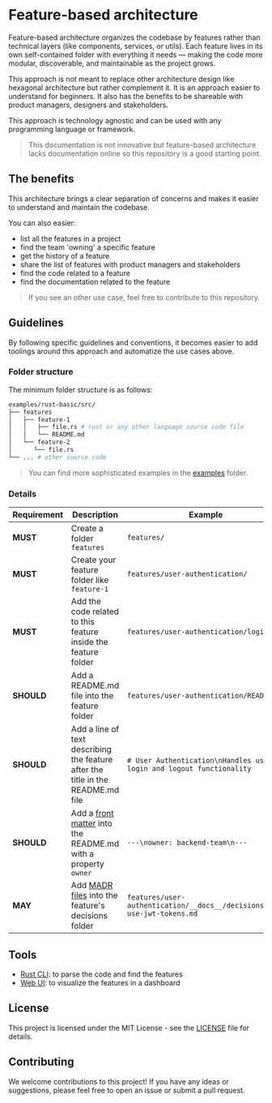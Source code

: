 # Feature-based architecture

Feature-based architecture organizes the codebase by features rather than technical layers (like components, services, or utils). Each feature lives in its own self-contained folder with everything it needs — making the code more modular, discoverable, and maintainable as the project grows.

This approach is not meant to replace other architecture design like hexagonal architecture but rather complement it. It is an approach easier to understand for beginners. It also has the benefits to be shareable with product managers, designers and stakeholders.

This approach is technology agnostic and can be used with any programming language or framework.

> This documentation is not innovative but feature-based architecture lacks documentation online so this repository is a good starting point.

## The benefits

This architecture brings a clear separation of concerns and makes it easier to understand and maintain the codebase.

You can also easier:

- list all the features in a project
- find the team 'owning' a specific feature
- get the history of a feature
- share the list of features with product managers and stakeholders
- find the code related to a feature
- find the documentation related to the feature

> If you see an other use case, feel free to contribute to this repository.

## Guidelines

By following specific guidelines and conventions, it becomes easier to add toolings around this approach and automatize the use cases above.

### Folder structure

The minimum folder structure is as follows:

```bash
examples/rust-basic/src/
├── features
│   ├── feature-1
│   │   ├── file.rs # rust or any other language source code file
│   │   └── README.md
│   └── feature-2
│      └── file.rs
└── ... # other source code
```

> You can find more sophisticated examples in the [examples](./examples) folder.

### Details

| Requirement | Description | Example |
|-------------|-------------|---------|
| **MUST** | Create a folder `features` | `features/` |
| **MUST** | Create your feature folder like `feature-1` | `features/user-authentication/` |
| **MUST** | Add the code related to this feature inside the feature folder | `features/user-authentication/login.js` |
| **SHOULD** | Add a README.md file into the feature folder | `features/user-authentication/README.md` |
| **SHOULD** | Add a line of text describing the feature after the title in the README.md file | `# User Authentication\nHandles user login and logout functionality` |
| **SHOULD** | Add a [front matter](https://dev.to/dailydevtips1/what-exactly-is-frontmatter-123g) into the README.md with a property `owner` | `---\nowner: backend-team\n---` |
| **MAY** | Add [MADR files](https://adr.github.io/madr/) into the feature's decisions folder | `features/user-authentication/__docs__/decisions/001-use-jwt-tokens.md` |

## Tools

- [Rust CLI](./tools/cli): to parse the code and find the features
- [Web UI](./tools/web): to visualize the features in a dashboard

## License

This project is licensed under the MIT License - see the [LICENSE](./LICENSE) file for details.

## Contributing

We welcome contributions to this project! If you have any ideas or suggestions, please feel free to open an issue or submit a pull request.
